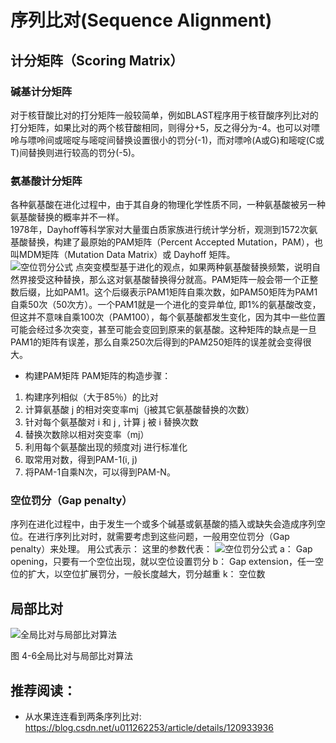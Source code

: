 # 序列比对(Sequence Alignment)


## 计分矩阵（Scoring Matrix）
### 碱基计分矩阵
对于核苷酸比对的打分矩阵一般较简单，例如BLAST程序用于核苷酸序列比对的打分矩阵，如果比对的两个核苷酸相同，则得分+5，反之得分为-4。也可以对嘌呤与嘌呤间或嘧啶与嘧啶间替换设置很小的罚分(-1)，而对嘌呤(A或G)和嘧啶(C或T)间替换则进行较高的罚分(-5)。

### 氨基酸计分矩阵
各种氨基酸在进化过程中，由于其自身的物理化学性质不同，一种氨基酸被另一种氨基酸替换的概率并不一样。  
1978年，Dayhoff等科学家对大量蛋白质家族进行统计学分析，观测到1572次氨基酸替换，构建了最原始的PAM矩阵（Percent Accepted Mutation，PAM），也叫MDM矩阵（Mutation Data Matrix）或 Dayhoff 矩阵。  
![空位罚分公式](http://www.ligene.cn/images/book/PAM1.png)
点突变模型基于进化的观点，如果两种氨基酸替换频繁，说明自然界接受这种替换，那么这对氨基酸替换得分就高。PAM矩阵一般会带一个正整数后缀，比如PAM1。这个后缀表示PAM1矩阵自乘次数，如PAM50矩阵为PAM1自乘50次（50次方）。一个PAM1就是一个进化的变异单位, 即1%的氨基酸改变，但这并不意味自乘100次（PAM100），每个氨基酸都发生变化，因为其中一些位置可能会经过多次突变，甚至可能会变回到原来的氨基酸。这种矩阵的缺点是一旦PAM1的矩阵有误差，那么自乘250次后得到的PAM250矩阵的误差就会变得很大。
* 构建PAM矩阵
PAM矩阵的构造步骤：
1. 构建序列相似（大于85％）的比对
2. 计算氨基酸 j 的相对突变率mj（j被其它氨基酸替换的次数）
3. 针对每个氨基酸对 i 和 j , 计算 j 被 i 替换次数
4. 替换次数除以相对突变率（mj）
5. 利用每个氨基酸出现的频度对j 进行标准化
6. 取常用对数，得到PAM-1(i, j)
7. 将PAM-1自乘N次，可以得到PAM-N。

### 空位罚分（Gap penalty）
序列在进化过程中，由于发生一个或多个碱基或氨基酸的插入或缺失会造成序列空位。在进行序列比对时，就需要考虑到这些问题，一般用空位罚分（Gap penalty）来处理。
用公式表示：
这里的参数代表：
![空位罚分公式](http://www.ligene.cn/images/book/seqAlign_gap.svg)
a： Gap opening，只要有一个空位出现，就以空位设置罚分
b： Gap extension，任一空位的扩大，以空位扩展罚分，一般长度越大，罚分越重
k： 空位数

## 局部比对

![全局比对与局部比对算法](http://www.ligene.cn/images/book/fig4-6.png)

图 4-6全局比对与局部比对算法

## 推荐阅读：
* 从水果连连看到两条序列比对: https://blog.csdn.net/u011262253/article/details/120933936